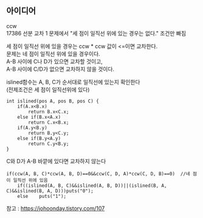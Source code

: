 ## 아이디어
ccw  
17386 선분 교차 1 문제에서 "세 점이 일직선 위에 있는 경우는 없다." 조건만 빠짐  
  
세 점이 일직선 위에 있을 경우는 ccw * ccw 값이 <=이면 교차한다.  
문제는 네 점이 일직선 위에 있을 경우이다.  
A-B 사이에 C나 D가 있으면 교차할 것이고,  
A-B 사이에 C/D가 없으면 교차하지 않을 것이다.  
  
islined함수는 A, B, C가 순서대로 일직선에 있는지 확인한다  
(전제조건은 세 점이 일직선위에 있다)
```
int islined(pos A, pos B, pos C) {
	if(A.x<B.x)
		return B.x<C.x;
	else if(B.x<A.x)
		return C.x<B.x;
	if(A.y<B.y)
		return B.y<C.y;
	else if(B.y<A.y)
		return C.y<B.y;
}
```
C와 D가 A-B 바깥에 있다면 교차하지 않는다
```
if(ccw(A, B, C)*ccw(A, B, D)==0&&ccw(C, D, A)*ccw(C, D, B)==0)  //네 점이 일직선 위에 있음
	if((islined(A, B, C)&&islined(A, B, D))||(islined(B, A, C)&&islined(B, A, D)))puts("0");
	else	puts("1");
```
참고 : https://johoonday.tistory.com/107
